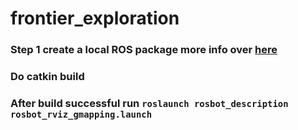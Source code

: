 # frontier_exploration
### Step 1 create a local ROS package more info over [here](https://wiki.ros.org/ROS/Tutorials/CreatingPackage)
### Do catkin build
### After build successful run  ``` roslaunch rosbot_description rosbot_rviz_gmapping.launch ```
